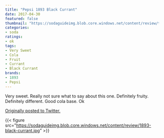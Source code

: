 ```yaml
---
title: "Pepsi 1893 Black Currant"
date: 2017-04-30
featured: false
thumbnail: "https://sodaguideimg.blob.core.windows.net/content/review/thumbs/1893-black-currant.jpg"
categories:
- soda
ratings:
- ok
tags:
- Very Sweet
- Cola
- Fruit
- Currant
- Black Currant
brands:
- 1893
- Pepsi
---
```


Very sweet. Really not sure what to say about this one. Definitely fruity. Definitely different. Good cola base. Ok

[Originally posted to Twitter.](https://twitter.com/Cavorter/status/858846373495676928)

{{< figure src="https://sodaguideimg.blob.core.windows.net/content/review/1893-black-currant.jpg" >}}
